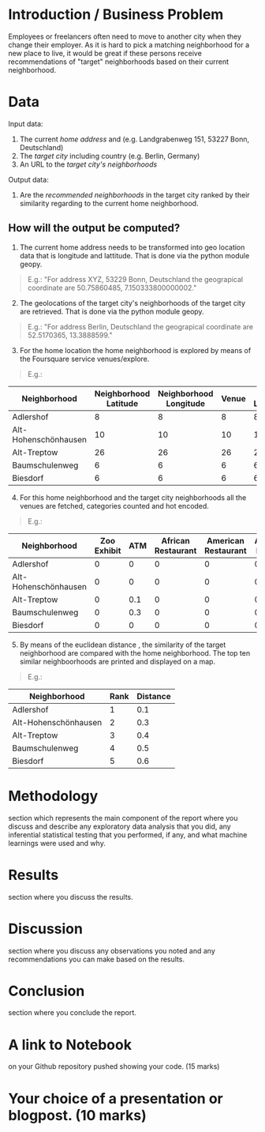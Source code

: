 # Introduction / Business Problem
Employees or freelancers often need to move to another city when they change their employer. 
As it is hard to pick a matching neighborhood for a new place to live, 
it would be great if these persons receive recommendations of "target" neighborhoods based on their current neighborhood.

# Data
Input data:
1. The current *home address* and (e.g. Landgrabenweg 151, 53227 Bonn, Deutschland)
2. The *target city* including country  (e.g. Berlin, Germany)
3. An URL to the *target city's neighborhoods*

Output data:
1. Are the *recommended neighborhoods* in the target city ranked by their similarity regarding to the current home neighborhood.

## How will the output be computed?
1. The current home address needs to be transformed into geo location data that is longitude and lattitude. That is done via the python module geopy.
> E.g.: "For address XYZ, 53229 Bonn, Deutschland the geograpical coordinate are 50.75860485, 7.150333800000002."
2. The geolocations of the target city's neighborhoods of the target city are retrieved. That is done via the python module geopy.
> E.g.: "For address Berlin, Deutschland the geograpical coordinate are 52.5170365, 13.3888599."
3. For the home location the home neighborhood is explored by means of the Foursquare service venues/explore.
> E.g.:  


| Neighborhood | Neighborhood  Latitude | Neighborhood Longitude |	Venue |	Venue Latitude |	Venue Longitude 	|Venue Category |
| --- | --- | --- | --- | --- |--- |--- |
| Adlershof |	8 |	8 |	8 	|8 |	8 	|8|
|Alt-Hohenschönhausen| 	10| 	10| 	10| 	10| 	10| 	10|
|Alt-Treptow| 	26| 	26| 	26| 	26| 	26| 	26|
|Baumschulenweg| 	6| 	6| 	6| 	6| 	6| 	6|
|Biesdorf| 	6| 	6| 	6| 	6| 	6| 	6|

4. For this home neighborhood and the target city neighborhoods all the venues are fetched, categories counted and hot encoded.
> E.g.: 

| Neighborhood | Zoo Exhibit | ATM |	African Restaurant |	American Restaurant |	Argentinian Restaurant  	| Art Gallery|
| --- | --- | --- | --- | --- |--- |--- |
| Adlershof |	0 |	0|	0 	|0 |	0	|0|
|Alt-Hohenschönhausen| 	0| 	0| 	0| 	0| 	0| 	0|
|Alt-Treptow| 	0| 	0.1| 	0| 	0| 	0| 	0.7|
|Baumschulenweg| 	0| 	0.3| 	0| 	0| 	0| 	0|
|Biesdorf| 	0| 	0| 	0| 	0| 	0| 	0|


5. By means of the euclidean distance , the similarity of the target neighborhood are compared with the home neighborhood. The top ten similar neighboorhoods are printed and displayed on a map.

> E.g.: 

| Neighborhood | Rank | Distance |
| --- | --- | --- | 
| Adlershof |	1 |	0.1|
|Alt-Hohenschönhausen| 	2| 	0.3|
|Alt-Treptow| 	3| 	0.4|
|Baumschulenweg| 	4| 	0.5|
|Biesdorf| 	5| 	0.6|


# Methodology 
section which represents the main component of the report where you discuss and describe any exploratory data analysis that you did, any inferential statistical testing that you performed, if any, and what machine learnings were used and why.
# Results 
section where you discuss the results.
# Discussion 
section where you discuss any observations you noted and any recommendations you can make based on the results.
# Conclusion 
section where you conclude the report.

# A link to Notebook 
on your Github repository pushed showing your code. (15 marks)

# Your choice of a presentation or blogpost. (10 marks)
